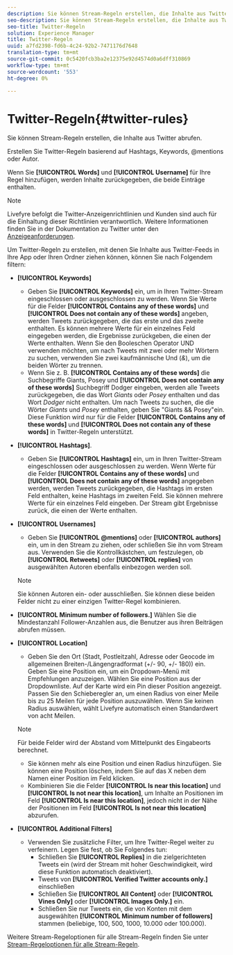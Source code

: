 ```yaml
---
description: Sie können Stream-Regeln erstellen, die Inhalte aus Twitter abrufen.
seo-description: Sie können Stream-Regeln erstellen, die Inhalte aus Twitter abrufen.
seo-title: Twitter-Regeln
solution: Experience Manager
title: Twitter-Regeln
uuid: a7fd2398-fd6b-4c24-92b2-7471176d7648
translation-type: tm+mt
source-git-commit: 0c5420fcb3ba2e12375e92d4574d0a6dff310869
workflow-type: tm+mt
source-wordcount: '553'
ht-degree: 0%

---
```



# Twitter-Regeln{#twitter-rules}

Sie können Stream-Regeln erstellen, die Inhalte aus Twitter abrufen.

Erstellen Sie Twitter-Regeln basierend auf Hashtags, Keywords, @mentions oder Autor.

Wenn Sie **[!UICONTROL Words]** und **[!UICONTROL Username]** für Ihre Regel hinzufügen, werden Inhalte zurückgegeben, die beide Einträge enthalten.

>[!NOTE]
>
>Livefyre befolgt die Twitter-Anzeigenrichtlinien und Kunden sind auch für die Einhaltung dieser Richtlinien verantwortlich. Weitere Informationen finden Sie in der Dokumentation zu Twitter unter den [Anzeigeanforderungen](https://dev.twitter.com/terms/display-requirements).

Um Twitter-Regeln zu erstellen, mit denen Sie Inhalte aus Twitter-Feeds in Ihre App oder Ihren Ordner ziehen können, können Sie nach Folgendem filtern:

* **[!UICONTROL Keywords]**
   * Geben Sie **[!UICONTROL Keywords]** ein, um in Ihren Twitter-Stream eingeschlossen oder ausgeschlossen zu werden. Wenn Sie Werte für die Felder **[!UICONTROL Contains any of these words]** und **[!UICONTROL Does not contain any of these words]** angeben, werden Tweets zurückgegeben, die das erste und das zweite enthalten. Es können mehrere Werte für ein einzelnes Feld eingegeben werden, die Ergebnisse zurückgeben, die einen der Werte enthalten. Wenn Sie den Booleschen Operator UND verwenden möchten, um nach Tweets mit zwei oder mehr Wörtern zu suchen, verwenden Sie zwei kaufmännische Und (*&amp;*), um die beiden Wörter zu trennen.
   * Wenn Sie z. B. **[!UICONTROL Contains any of these words]** die Suchbegriffe Giants, Posey und **[!UICONTROL Does not contain any of these words]** Suchbegriff Dodger eingeben, werden alle Tweets zurückgegeben, die das Wort *Giants* oder *Posey* enthalten und das Wort *Dodger* nicht enthalten.
Um nach Tweets zu suchen, die die Wörter *Giants* und *Posey* enthalten, geben Sie &quot;Giants &amp;&amp; Posey&quot;ein. Diese Funktion wird nur für die Felder **[!UICONTROL Contains any of these words]** und **[!UICONTROL Does not contain any of these words]** in Twitter-Regeln unterstützt.

* **[!UICONTROL Hashtags]**.
   * Geben Sie **[!UICONTROL Hashtags]** ein, um in Ihren Twitter-Stream eingeschlossen oder ausgeschlossen zu werden. Wenn Werte für die Felder **[!UICONTROL Contains any of these words]** und **[!UICONTROL Does not contain any of these words]** angegeben werden, werden Tweets zurückgegeben, die Hashtags im ersten Feld enthalten, keine Hashtags im zweiten Feld. Sie können mehrere Werte für ein einzelnes Feld eingeben. Der Stream gibt Ergebnisse zurück, die einen der Werte enthalten.

* **[!UICONTROL Usernames]**
   * Geben Sie **[!UICONTROL @mentions]** oder **[!UICONTROL authors]** ein, um in den Stream zu ziehen, oder schließen Sie ihn vom Stream aus. Verwenden Sie die Kontrollkästchen, um festzulegen, ob **[!UICONTROL Retweets]** oder **[!UICONTROL replies]** von ausgewählten Autoren ebenfalls einbezogen werden soll.

   >[!NOTE]
   >
   >Sie können Autoren ein- oder ausschließen. Sie können diese beiden Felder nicht zu einer einzigen Twitter-Regel kombinieren.

* **[!UICONTROL Minimum number of followers.]** Wählen Sie die Mindestanzahl Follower-Anzahlen aus, die Benutzer aus ihren Beiträgen abrufen müssen.
* **[!UICONTROL Location]**

   * Geben Sie den Ort (Stadt, Postleitzahl, Adresse oder Geocode im allgemeinen Breiten-/Längengradformat (+/- 90, +/- 180)) ein. Geben Sie eine Position ein, um ein Dropdown-Menü mit Empfehlungen anzuzeigen. Wählen Sie eine Position aus der Dropdownliste. Auf der Karte wird ein Pin dieser Position angezeigt. Passen Sie den Schieberegler an, um einen Radius von einer Meile bis zu 25 Meilen für jede Position auszuwählen. Wenn Sie keinen Radius auswählen, wählt Livefyre automatisch einen Standardwert von acht Meilen.
   >[!NOTE]
   >
   >Für beide Felder wird der Abstand vom Mittelpunkt des Eingabeorts berechnet.

   * Sie können mehr als eine Position und einen Radius hinzufügen. Sie können eine Position löschen, indem Sie auf das X neben dem Namen einer Position im Feld klicken.
   * Kombinieren Sie die Felder **[!UICONTROL Is near this location]** und **[!UICONTROL Is not near this location]**, um Inhalte an Positionen im Feld **[!UICONTROL Is near this location]**, jedoch nicht in der Nähe der Positionen im Feld **[!UICONTROL Is not near this location]** abzurufen.


* **[!UICONTROL Additional Filters]**
   * Verwenden Sie zusätzliche Filter, um Ihre Twitter-Regel weiter zu verfeinern. Legen Sie fest, ob Sie Folgendes tun:
      * Schließen Sie **[!UICONTROL Replies]** in die zielgerichteten Tweets ein (wird der Stream mit hoher Geschwindigkeit, wird diese Funktion automatisch deaktiviert).
      * Tweets von **[!UICONTROL Verified Twitter accounts only.]** einschließen
      * Schließen Sie **[!UICONTROL All Content]** oder **[!UICONTROL Vines Only]** oder **[!UICONTROL Images Only.]** ein.
      * Schließen Sie nur Tweets ein, die von Konten mit dem ausgewählten **[!UICONTROL Minimum number of followers]** stammen (beliebige, 100, 500, 1000, 10.000 oder 100.000).

Weitere Stream-Regeloptionen für alle Stream-Regeln finden Sie unter [Stream-Regeloptionen für alle Stream-Regeln](../c-streams/c-stream-rule-options-for-all-stream-rules.md#c_stream_rule_options_for_all_stream_rules).
